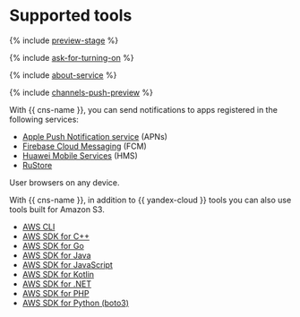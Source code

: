 # Supported tools

{% include [preview-stage](../../_includes/notifications/preview-stage.md) %}

{% include [ask-for-turning-on](../../_includes/notifications/ask-for-turning-on.md) %}

{% include [about-service](../../_includes/notifications/about-service.md) %}

{% include [channels-push-preview](../../_includes/notifications/channels-push-preview.md) %}

With {{ cns-name }}, you can send notifications to apps registered in the following services:

* [Apple Push Notification service](https://developer.apple.com/notifications/) (APNs)
* [Firebase Cloud Messaging](https://firebase.google.com/) (FCM)
* [Huawei Mobile Services](https://developer.huawei.com/consumer/) (HMS)
* [RuStore](https://www.rustore.ru/help/sdk/push-notifications/)

User browsers on any device.

With {{ cns-name }}, in addition to {{ yandex-cloud }} tools you can also use tools built for Amazon S3.

* [AWS CLI](aws-cli.md)
* [AWS SDK for C++](sdk-cpp.md)
* [AWS SDK for Go](sdk-go.md)
* [AWS SDK for Java](sdk-java.md)
* [AWS SDK for JavaScript](sdk-javascript.md)
* [AWS SDK for Kotlin](sdk-kotlin.md)
* [AWS SDK for .NET](sdk-dot-net.md)
* [AWS SDK for PHP](sdk-php.md)
* [AWS SDK for Python (boto3)](sdk-python.md)